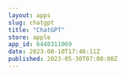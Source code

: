 ```yaml
---
layout: apps
slug: chatgpt
title: "ChatGPT"
store: apple
app_id: 6448311069
date: 2023-08-10T17:46:11Z
published: 2023-05-30T07:00:00Z
---
```

